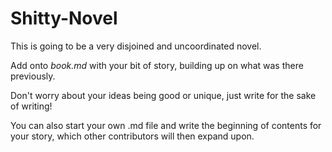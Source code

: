 Shitty-Novel
============

This is going to be a very disjoined and uncoordinated novel.

Add onto *book.md* with your bit of story, building up on what was there previously.

Don't worry about your ideas being good or unique, just write for the sake of writing!



You can also start your own <bookname>.md file and write the beginning of contents
for your story, which other contributors will then expand upon.
